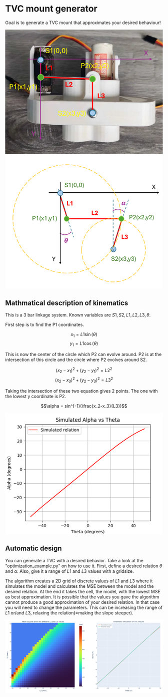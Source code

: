 # TVC mount generator

Goal is to generate a TVC mount that approximates your desired behaviour!

![alt text](media/mount.png)
![alt text](media/kinematics.PNG) 


## Mathmatical description of kinematics
This is a 3 bar linkage system. Known variables are $S1,S2,L1,L2,L3,\theta$.

First step is to find the P1 coordinates.

$$x_1 = L1 \sin(\theta)$$
$$y_1 = L1 \cos(\theta)$$

This is now the center of the circle which P2 can evolve around.
P2 is at the intersection of this circle and the circle where P2 evolves around S2.

$$(x_2-x_1)^2+(y_2-y_1)^2=L2^2$$
$$(x_2-x_3)^2+(y_2-y_3)^2=L3^2$$

Taking the intersection of these two equation gives 2 points. The one with the lowest y coordinate is P2.

$$\alpha = sin^{-1}(\frac{x_2-x_3}{L3})$$

![alt text](media/simulation.png)

## Automatic design 
You can generate a TVC with a desired behavior. Take a look at the "optimization_example.py" on how to use it.
First, define a desired relation $\theta$ and $\alpha$. Also, give it a range of $L1$ and $L3$ values with a gridsize.

The algorithm creates a 2D grid of discrete values of $L1$ and $L3$ where it simulates the model and calculates the MSE between the model and the desired relation. At the end it takes the cell, the model, with the lowest MSE as best approximation. It is possible that the values you gave the algorithm cannot produce a good approximation of your desired relation. In that case you will need to change the parameters. This can be increasing the range of $L1$ or/and $L3$, relaxing the relation(=making the slope steeper). 

![alt text](media/design.png)